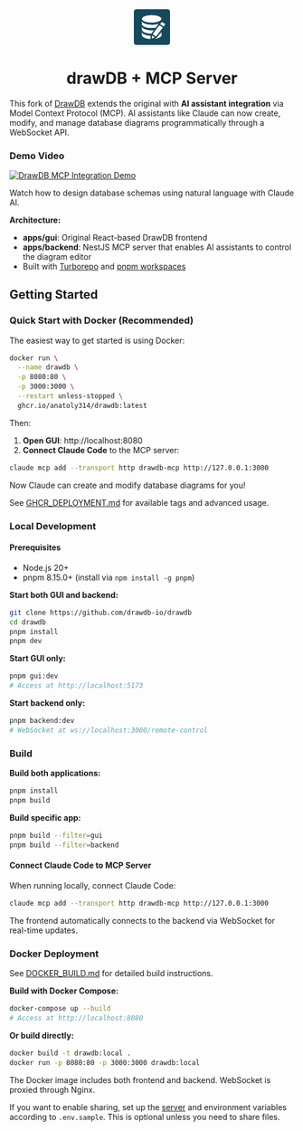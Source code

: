 <div align="center">
    <img width="64" alt="drawdb logo" src="./apps/gui/src/assets/icon-dark.png">
    <h1>drawDB + MCP Server</h1>
</div>

This fork of [DrawDB](https://github.com/drawdb-io/drawdb) extends the original with **AI assistant integration** via Model Context Protocol (MCP). AI assistants like Claude can now create, modify, and manage database diagrams programmatically through a WebSocket API.

### Demo Video

[![DrawDB MCP Integration Demo](https://img.youtube.com/vi/O1PnbgKI0K0/0.jpg)](https://youtu.be/O1PnbgKI0K0)

Watch how to design database schemas using natural language with Claude AI.

**Architecture:**

- **apps/gui**: Original React-based DrawDB frontend
- **apps/backend**: NestJS MCP server that enables AI assistants to control the diagram editor
- Built with [Turborepo](https://turbo.build/repo) and [pnpm workspaces](https://pnpm.io/workspaces)

## Getting Started

### Quick Start with Docker (Recommended)

The easiest way to get started is using Docker:

```bash
docker run \
  --name drawdb \
  -p 8080:80 \
  -p 3000:3000 \
  --restart unless-stopped \
  ghcr.io/anatoly314/drawdb:latest
```

Then:

1. **Open GUI**: http://localhost:8080
2. **Connect Claude Code** to the MCP server:

```bash
claude mcp add --transport http drawdb-mcp http://127.0.0.1:3000
```

Now Claude can create and modify database diagrams for you!

See [GHCR_DEPLOYMENT.md](./docs/GHCR_DEPLOYMENT.md) for available tags and advanced usage.

### Local Development

#### Prerequisites

- Node.js 20+
- pnpm 8.15.0+ (install via `npm install -g pnpm`)

**Start both GUI and backend:**

```bash
git clone https://github.com/drawdb-io/drawdb
cd drawdb
pnpm install
pnpm dev
```

**Start GUI only:**

```bash
pnpm gui:dev
# Access at http://localhost:5173
```

**Start backend only:**

```bash
pnpm backend:dev
# WebSocket at ws://localhost:3000/remote-control
```

### Build

**Build both applications:**

```bash
pnpm install
pnpm build
```

**Build specific app:**

```bash
pnpm build --filter=gui
pnpm build --filter=backend
```

#### Connect Claude Code to MCP Server

When running locally, connect Claude Code:

```bash
claude mcp add --transport http drawdb-mcp http://127.0.0.1:3000
```

The frontend automatically connects to the backend via WebSocket for real-time updates.

### Docker Deployment

See [DOCKER_BUILD.md](./docs/DOCKER_BUILD.md) for detailed build instructions.

**Build with Docker Compose:**

```bash
docker-compose up --build
# Access at http://localhost:8080
```

**Or build directly:**

```bash
docker build -t drawdb:local .
docker run -p 8080:80 -p 3000:3000 drawdb:local
```

The Docker image includes both frontend and backend. WebSocket is proxied through Nginx.

If you want to enable sharing, set up the [server](https://github.com/drawdb-io/drawdb-server) and environment variables according to `.env.sample`. This is optional unless you need to share files.
